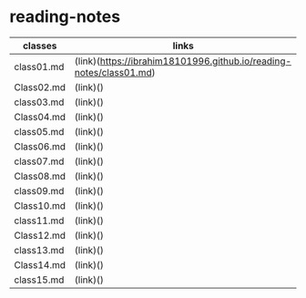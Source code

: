 # reading-notes
classes| links
------------ | -------------
class01.md |(link)(https://ibrahim18101996.github.io/reading-notes/class01.md)
Class02.md |(link)()
class03.md | (link)()
Class04.md | (link)()
class05.md | (link)()
Class06.md | (link)()
class07.md | (link)()
Class08.md |(link)()
class09.md | (link)()
Class10.md | (link)()
class11.md | (link)()
Class12.md | (link)()
class13.md | (link)()
Class14.md |(link)()
class15.md |(link)()
